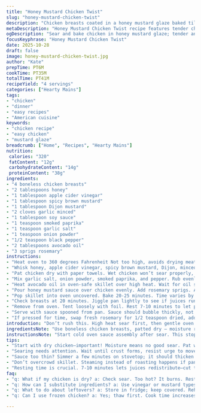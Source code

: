 ```yaml
---
title: "Honey Mustard Chicken Twist"
slug: "honey-mustard-chicken-twist"
description: "Chicken breasts coated in a honey mustard glaze baked till tender, with swapped vinegar and mustard types plus a hint of smoked paprika. Searing locks juices, rosemary imparts aroma. Focus on tactile cues—firmness, bubbling sauce, and color shifts—as oven timer is a guide. Substitutions work well here: apple cider vinegar for zing, whole grain mustard swapped for spicy brown. Olive oil can be swapped for avocado oil for higher smoke point. Resting meat locks juices, avoiding dryness. Easy skillet to oven workflow; no fuss cleanup. Balanced seasoning offset by sweet and acidic notes—watch that sauce caramelize but not burn."
metaDescription: "Honey Mustard Chicken Twist recipe features tender chicken breasts in a flavorful glaze with hints of smoked paprika and rosemary."
ogDescription: "Sear and bake chicken in honey mustard glaze; tender and flavorful. Aromatic hints of rosemary, smoked paprika add depth. Try it tonight."
focusKeyphrase: "Honey Mustard Chicken Twist"
date: 2025-10-28
draft: false
image: honey-mustard-chicken-twist.jpg
author: "Kate"
prepTime: PT6M
cookTime: PT35M
totalTime: PT41M
recipeYield: "4 servings"
categories: ["Hearty Mains"]
tags:
- "chicken"
- "dinner"
- "easy recipes"
- "American cuisine"
keywords:
- "chicken recipe"
- "easy chicken"
- "mustard glaze"
breadcrumb: ["Home", "Recipes", "Hearty Mains"]
nutrition: 
 calories: "320"
 fatContent: "12g"
 carbohydrateContent: "14g"
 proteinContent: "38g"
ingredients:
- "4 boneless chicken breasts"
- "2 tablespoons honey"
- "1 tablespoon apple cider vinegar"
- "1 tablespoon spicy brown mustard"
- "1 tablespoon Dijon mustard"
- "2 cloves garlic minced"
- "1 tablespoon soy sauce"
- "1 teaspoon smoked paprika"
- "1 teaspoon garlic salt"
- "1 teaspoon onion powder"
- "1/2 teaspoon black pepper"
- "2 tablespoons avocado oil"
- "3 sprigs rosemary"
instructions:
- "Heat oven to 360 degrees Fahrenheit Not too high, avoids drying meat while finishing. Prepare sauce first."
- "Whisk honey, apple cider vinegar, spicy brown mustard, Dijon, minced garlic, and soy sauce until honey fully dissolves. No grainy bits; smooth mixture that clings to chicken."
- "Pat chicken dry with paper towels. Wet chicken won’t sear properly, traps steam instead."
- "Mix garlic salt, onion powder, smoked paprika, and pepper. Rub evenly on both sides. Smoked paprika adds smoky depth, replacing regular paprika. Don’t just dump seasoning — coat for uniform flavor."
- "Heat avocado oil in oven-safe skillet over high heat. Wait for oil shimmer before adding chicken. Sear breasts 1-2 minutes per side Until golden crust forms with slight resistance when pressed."
- "Pour honey mustard sauce over chicken evenly. Add rosemary sprigs. Aromatic oils release gradually during baking."
- "Pop skillet into oven uncovered. Bake 20-25 minutes. Time varies by thickness, tactile cues important."
- "Check breasts at 20 minutes. Jiggle pan lightly to see if juices run clear. Internal temp should read 165 degrees Fahrenheit when tested in thickest part."
- "Remove from oven. Tent loosely with foil. Rest 7-10 minutes to let proteins relax and juices redistribute. Slice after resting."
- "Serve with sauce spooned from pan. Sauce should bubble thickly, not scorch. If too thin, simmer briefly on stove top."
- "If pressed for time, swap fresh rosemary for 1/2 teaspoon dried, add halfway through baking so it doesn’t burn."
introduction: "Don’t rush this. High heat sear first, then gentle oven roast to finish. Quick honey mustard glaze with tang and slight heat from spicy brown mustard—not your usual sweet-only profile. Apple cider vinegar replaces white vinegar for subtle fruitiness. Watch that sauce bubble develop around chicken; visual cue that glaze has caramelized. Rosemary infuses aroma while baking, fresh sprigs release oils over time. No thick heavy sauce required. This is about balance—crispy edges from sear, tender flesh underneath. Simple pantry staples, a skillet, and a bit of patience. Avoid soggy chicken by patting dry and not crowding skillet. You’re learning to read the meat, the sauce bubbles, the color change—not blind timing. Stay sharp."
ingredientsNote: "Use boneless chicken breasts, patted dry — moisture ruins sear. Substituting avocado oil for olive oil provides higher smoke point, important to avoid burnt oil flavor at sear stage. Swapping apple cider vinegar adds mild fruity acidity unlike sharp white vinegar. Using spicy brown mustard instead of whole grain provides texture and more pungent heat; Dijon balances with smoothness. Smoked paprika replaces plain paprika, adds smoky aroma that elevates the simple spice mix. Garlic salt and onion powder are base seasonings, adjust salt levels with garlic salt carefully—too much and the dish can become overly salty. Fresh garlic essential for pungent background flavor. Fresh rosemary preferred but if using dried, add halfway through bake to prevent bitterness. Soy sauce deepens umami; tamari is good gluten-free sub."
instructionsNote: "Start cold oven sauce assembly after sear. This stops overcooking sauce ingredients prematurely. Watch oil shimmer—not smoke—as key sear start point. Waiting enough to develop that browned crust ensures flavor; under-seared chicken will stew instead of roast. Short sear time ensures cook-through oven finish without drying. Pour evenly distributed sauce rather than spooning on thickly—this promotes even caramelization. Check doneness visually using juices clarity and jiggle test; thermometer is safety but texture feeling is reliable. Resting chicken after bake avoids juices squeezing out on cutting. Sauce bubbling when removed should be thick but loose—can simmer down 1-2 minutes if too thin. Leaving uncovered lets top crisp; tent loosely post bake keeps temps steady while resting. Rosemary sprigs provide aromatic steam and slight herbal bitterness balance; remove before serving."
tips:
- "Start with dry chicken—important! Moisture means no good sear. Pat well with paper towels; every bit counts. Watch oil shimmer before adding."
- "Searing needs attention. Wait until crust forms, resist urge to move chicken too soon. 1-2 minutes each side; golden color matters here."
- "Sauce too thin? Simmer a few minutes on stovetop; it should thicken but not burn. Look for bubbles, indicates caramelization."
- "Don’t overcrowd skillet. Steaming instead of roasting happens if pan is packed tight. Work in batches if needed; space is your friend."
- "Resting time is crucial. 7-10 minutes lets juices redistribute—cut too soon and everything runs out leaking flavor."
faq:
- "q: What if my chicken is dry? a: Check sear. Too hot? It burns. Resting helps. Always. Next time, reduce cooking time if thin."
- "q: How can I substitute ingredients? a: Use vinegar or mustard types based on taste. No rosemary? Fine; skip or use half dried."
- "q: What to do about leftovers? a: Store in fridge; keep covered. Reheat gently; dry out happens easily. Check moisture on reheating."
- "q: Can I use frozen chicken? a: Yes; thaw first. Cook time increases, check juices for clarity—raw shows clear but undercooked."

---
```

